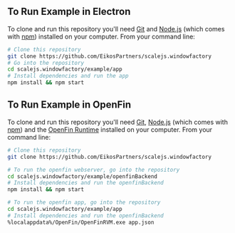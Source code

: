 ## To Run Example in Electron

To clone and run this repository you'll need [Git](https://git-scm.com) and [Node.js](https://nodejs.org/en/download/) (which comes with [npm](http://npmjs.com)) installed on your computer. From your command line:

```bash
# Clone this repository
git clone https://github.com/EikosPartners/scalejs.windowfactory
# Go into the repository
cd scalejs.windowfactory/example/app
# Install dependencies and run the app
npm install && npm start
``` 

## To Run Example in OpenFin

To clone and run this repository you'll need [Git](https://git-scm.com), [Node.js](https://nodejs.org/en/download/) (which comes with [npm](http://npmjs.com)) and the [OpenFin Runtime](https://openfin.co/openfin-runtime-introduction/) installed on your computer. From your command line:

```bash
# Clone this repository
git clone https://github.com/EikosPartners/scalejs.windowfactory

# To run the openfin webserver, go into the repository
cd scalejs.windowfactory/example/openfinBackend
# Install dependencies and run the openfinBackend
npm install && npm start

# To run the openfin app, go into the repository
cd scalejs.windowfactory/example/app
# Install dependencies and run the openfinBackend
%localappdata%/OpenFin/OpenFinRVM.exe app.json
```
